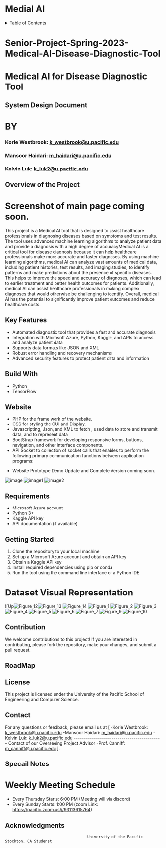 
# **Medial AI**


<details>
 <summary> Table of Contents</summary>

  - [Overview of the Project](#overview-of-the-project)
  - [Key Features](#key-features)
  - [Built With](#built-with)
  - [Web](#web)
  - [Requirements](#requirements)
  - [Getting Started](#getting-started)
  - [ScreenShots](#screenshots)
  - [Contribution](#contribution)
  - [RoadMap](#roadmap)
  - [License](#license)
  - [Contact](#contact)
  - [Special Notes](#special-notes)
  - [Acknowledgments](#acknowledgments)

</details>

# Senior-Project-Spring-2023-Medical-AI-Disease-Diagnostic-Tool #

# Medical AI for Disease Diagnostic Tool

##        System Design Document 

#                   BY

### Korie Westbrook: k_westbrook@u.pacific.edu
### Mansoor Haidari: m_haidari@u.pacific.edu
### Kelvin Luk: k_luk2@u.pacific.edu

## Overview of the Project

# Screenshot of main page coming soon.
 
This project is a Medical AI tool that is designed to assist healthcare professionals in diagnosing diseases based on symptoms and test results. The tool uses advanced machine learning algorithms to analyze patient data and provide a diagnosis with a high degree of accuracyMedical AI is a critical tool for disease diagnosis because it can help healthcare professionals make more accurate and faster diagnoses. By using machine learning algorithms, medical AI can analyze vast amounts of medical data, including patient histories, test results, and imaging studies, to identify patterns and make predictions about the presence of specific diseases. This helps to improve the speed and accuracy of diagnoses, which can lead to earlier treatment and better health outcomes for patients. Additionally, medical AI can assist healthcare professionals in making complex diagnoses that would otherwise be challenging to identify. Overall, medical AI has the potential to significantly improve patient outcomes and reduce healthcare costs. 

## Key Features
 
* Automated diagnostic tool that provides a fast and accurate diagnosis
* Integration with Microsoft Azure, Python, Kaggle, and APIs to access and analyze patient data
* Supports data formats like JSON and XML
* Robust error handling and recovery mechanisms
* Advanced security features to protect patient data and information

## Build With 

* Python
* TensorFlow

## Website

- PHP for the frame work of the website.
- CSS for styling the GUI and Display.
- Javascripting, Json, and XML to fetch , used data to store and transmit data, and to represent data
- BootStrap framework for developing responsive forms, buttons, navigation, and other interface components.
- API Socket to collection of socket calls that enables to perform the following primary communication functions between application programs:
* Website Prototype Demo Update and Complete Version coming soon.

![image](https://user-images.githubusercontent.com/100883284/229407039-b72248e2-5ee5-443c-8010-08bffa950e9a.png)
![image1](https://user-images.githubusercontent.com/100883284/229407045-7195cb64-68a8-49c2-971c-ea915f6b812f.png)
![image2](https://user-images.githubusercontent.com/100883284/229407054-0269c4f7-7967-4c05-8341-1991b403bd0d.png)

## Requirements

* Microsoft Azure account
* Python 3+
* Kaggle API key
* API documentation (if available)

## Getting Started
1. Clone the repository to your local machine
2. Set up a Microsoft Azure account and obtain an API key
3. Obtain a Kaggle API key
4. Install required dependencies using pip or conda
5. Run the tool using the command line interface or a Python IDE

# Dataset Visual Representation

![Up![Figure_12](https://user-images.githubusercontent.com/100883284/229406833-80534578-9c20-4a73-b86c-f161860462ec.png)![Figure_13](https://user-images.githubusercontent.com/100883284/229406834-61f53ccc-0e10-4160-9eb7-4a3062646219.png)
![Figure_14](https://user-images.githubusercontent.com/100883284/229406836-3a2fd3c5-2f83-4a2a-8f59-a09394143315.png)
![Figure_1](https://user-images.githubusercontent.com/100883284/229406838-8bd3a8b8-17e9-4f37-892f-3689ab23d223.png)
![Figure_2](https://user-images.githubusercontent.com/100883284/229406841-ff210739-3cd4-4209-9a2f-61efdbda3f16.png)
![Figure_3](https://user-images.githubusercontent.com/100883284/229406842-f133a24c-658c-4648-aaa4-8d48c8b3c307.png)
![Figure_4](https://user-images.githubusercontent.com/100883284/229406821-e6f0a8e6-b0ca-4d56-b2df-29240770597f.png)
![Figure_5](https://user-images.githubusercontent.com/100883284/229406825-5e4104e2-8082-400a-b3b7-1314158bdd6c.png)
![Figure_6](https://user-images.githubusercontent.com/100883284/229406826-714ebd76-ad0e-4a54-9c34-71f817a5e776.png)
![Figure_7](https://user-images.githubusercontent.com/100883284/229406828-4cdfb3fd-12c5-44c0-9207-d361d93c2751.png)
![Figure_9](https://user-images.githubusercontent.com/100883284/229406830-928407b2-b830-4fe6-b8be-73e8a13c5db8.png)
![Figure_10](https://user-images.githubusercontent.com/100883284/229406831-080c8726-5db9-4086-806e-51121f32189a.png)


## Contribution
We welcome contributions to this project! If you are interested in contributing, please fork
the repository, make your changes, and submit a pull request.

## RoadMap

## License
This project is licensed under the University of the Pacific School of Engineering and Computer Science.

## Contact
For any questions or feedback, please email us at [ 
    -Korie Westbrook: k_westbrook@u.pacific.edu
    -Mansoor Haidari: m_haidari@u.pacific.edu
    -Kelvin Luk: k_luk2@u.pacific.edu
    --------------------------------------------
    Contact of our Overseeing Project Advisor
    -Prof. Canniff: m_canniff@u.pacific.edu
].

## Specail Notes 

# Weekly Meeting Schedule 

* Every Thursday Starts: 6:00 PM (Meeting will via discord)
* Every Sunday Starts: 1:00 PM (zoom Link: https://pacific.zoom.us/j/93113615764)

## Acknowledgments




                                         University of the Pacific Stockton, CA Studenst 
